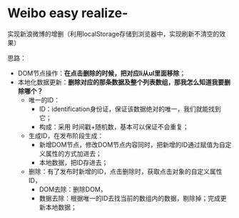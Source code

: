 # Weibo easy realize-
实现新浪微博的增删（利用localStorage存储到浏览器中，实现刷新不清空的效果）

思路：

- DOM节点操作：**在点击删除的时候，把对应li从ul里面移除**；
- 本地化数据更新：**删除对应的那条数据及整个列表数组，那我怎么知道我要删除哪个？**
  - 唯一的ID：
    - ID：identification身份证，保证该数据绝对的唯一，我们就能找到它；
    - 构成：采用 时间戳+随机数，基本可以保证不会重复；
  - 生成ID，在发布阶段生成：
    - 新增DOM节点，修改DOM节点内容同时，把新增的ID通过赋值为自定义属性的方式加进去；
    - 本地数据，把ID存进去；
  - 删除：有了发布时新增的ID，点击删除时，获取点击对象的自定义属性ID，
    - DOM去除：删除DOM，
    - 数据去除：根据唯一的ID去找当前的数组内的数据，剔除掉；完成更新本地数据；
